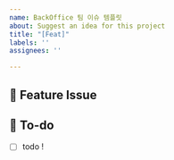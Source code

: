 ```yaml
---
name: BackOffice 팀 이슈 템플릿
about: Suggest an idea for this project
title: "[Feat]"
labels: ''
assignees: ''

---
```


## 📌  Feature Issue
<!-- 구현할 기능에 대해 설명해주세요. -->

## 📝  To-do
<!-- 해야 할 일들을 적어주세요. -->
- [ ] todo !
